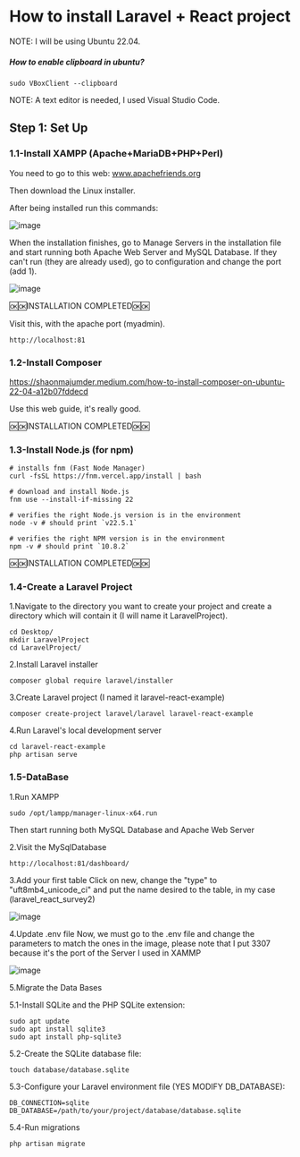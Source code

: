 # How to install Laravel + React project
  
NOTE: I will be using Ubuntu 22.04. 

##### How to enable clipboard in ubuntu?

```
sudo VBoxClient --clipboard
```

NOTE: A text editor is needed, I used Visual Studio Code.


## Step 1: Set Up

### 1.1-Install XAMPP (Apache+MariaDB+PHP+Perl)
  You need to go to this web: www.apachefriends.org
  
  Then download the Linux installer.
  
  After being installed run this commands:
  
  ![image](https://github.com/user-attachments/assets/15005d6d-d044-48a4-842a-3e92ae91faaa)
  
  When the installation finishes, go to Manage Servers in the installation file and start running both Apache Web Server and MySQL Database. If they can't run (they are already used), go to configuration and    change the port (add 1).
  
  ![image](https://github.com/user-attachments/assets/9917ef7b-8cba-4edb-9c58-d837e3b3dbab)

  🆗🆗INSTALLATION COMPLETED🆗🆗

  Visit this, with the apache port (myadmin).
```
http://localhost:81
```


### 1.2-Install Composer
  https://shaonmajumder.medium.com/how-to-install-composer-on-ubuntu-22-04-a12b07fddecd

  Use this web guide, it's really good.

  🆗🆗INSTALLATION COMPLETED🆗🆗

### 1.3-Install Node.js (for npm)

```
# installs fnm (Fast Node Manager)
curl -fsSL https://fnm.vercel.app/install | bash

# download and install Node.js
fnm use --install-if-missing 22

# verifies the right Node.js version is in the environment
node -v # should print `v22.5.1`

# verifies the right NPM version is in the environment
npm -v # should print `10.8.2`
```

  🆗🆗INSTALLATION COMPLETED🆗🆗

### 1.4-Create a Laravel Project
  1.Navigate to the directory you want to create your project and create a directory which will contain it (I will name it LaravelProject).
```
cd Desktop/
mkdir LaravelProject
cd LaravelProject/
```

  2.Install Laravel installer
```
composer global require laravel/installer
```

  3.Create Laravel project (I named it laravel-react-example)
```
composer create-project laravel/laravel laravel-react-example
```

  4.Run Laravel's local development server
```
cd laravel-react-example
php artisan serve
```

### 1.5-DataBase
  1.Run XAMPP
```
sudo /opt/lampp/manager-linux-x64.run
```
  Then start running both MySQL Database and Apache Web Server 

  2.Visit the MySqlDatabase
```
http://localhost:81/dashboard/
```

  3.Add your first table
  Click on new, change the "type" to "uft8mb4_unicode_ci" and put the name desired to the table, in my case (laravel_react_survey2)

![image](https://github.com/user-attachments/assets/c095dc0c-fcf0-45ba-abfb-14d35e974c88)

  4.Update .env file
  Now, we must go to the .env file and change the parameters to match the ones in the image, please note that I put 3307 because it's the port of the Server I used in XAMMP

  ![image](https://github.com/user-attachments/assets/aeec5f57-f820-496c-a0a3-8bf3c29c97e9)

  5.Migrate the Data Bases
  
  5.1-Install SQLite and the PHP SQLite extension:
```
sudo apt update
sudo apt install sqlite3
sudo apt install php-sqlite3
```

  5.2-Create the SQLite database file:
```
touch database/database.sqlite
```

  5.3-Configure your Laravel environment file (YES MODIFY DB_DATABASE):
```
DB_CONNECTION=sqlite
DB_DATABASE=/path/to/your/project/database/database.sqlite
```
  5.4-Run migrations
```
php artisan migrate
```

  
